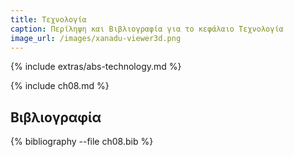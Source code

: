 ```yaml
---
title: Τεχνολογία 
caption: Περίληψη και Βιβλιογραφία για το κεφάλαιο Τεχνολογία 
image_url: /images/xanadu-viewer3d.png
---
```


{% include extras/abs-technology.md %}

{% include ch08.md %}

## Βιβλιογραφία

{% bibliography --file ch08.bib %}

